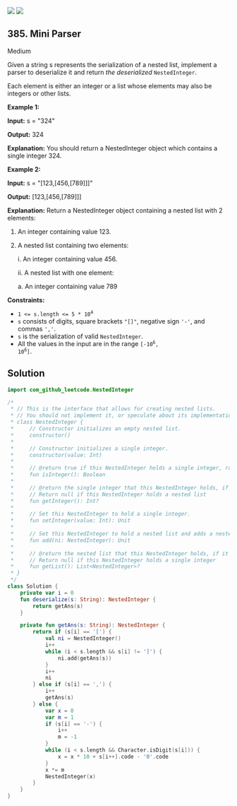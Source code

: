 [![](https://img.shields.io/github/stars/javadev/LeetCode-in-Kotlin?label=Stars&style=flat-square)](https://github.com/javadev/LeetCode-in-Kotlin)
[![](https://img.shields.io/github/forks/javadev/LeetCode-in-Kotlin?label=Fork%20me%20on%20GitHub%20&style=flat-square)](https://github.com/javadev/LeetCode-in-Kotlin/fork)

## 385\. Mini Parser

Medium

Given a string s represents the serialization of a nested list, implement a parser to deserialize it and return _the deserialized_ `NestedInteger`.

Each element is either an integer or a list whose elements may also be integers or other lists.

**Example 1:**

**Input:** s = "324"

**Output:** 324

**Explanation:** You should return a NestedInteger object which contains a single integer 324.

**Example 2:**

**Input:** s = "[123,[456,[789]]]"

**Output:** [123,[456,[789]]]

**Explanation:**
Return a NestedInteger object containing a nested list with 2 elements:
1. An integer containing value 123.
2. A nested list containing two elements:

   i. An integer containing value 456.

   ii. A nested list with one element:

   a. An integer containing value 789

**Constraints:**

*   <code>1 <= s.length <= 5 * 10<sup>4</sup></code>
*   `s` consists of digits, square brackets `"[]"`, negative sign `'-'`, and commas `','`.
*   `s` is the serialization of valid `NestedInteger`.
*   All the values in the input are in the range <code>[-10<sup>6</sup>, 10<sup>6</sup>]</code>.

## Solution

```kotlin
import com_github_leetcode.NestedInteger

/*
 * // This is the interface that allows for creating nested lists.
 * // You should not implement it, or speculate about its implementation
 * class NestedInteger {
 *     // Constructor initializes an empty nested list.
 *     constructor()
 *
 *     // Constructor initializes a single integer.
 *     constructor(value: Int)
 *
 *     // @return true if this NestedInteger holds a single integer, rather than a nested list.
 *     fun isInteger(): Boolean
 *
 *     // @return the single integer that this NestedInteger holds, if it holds a single integer
 *     // Return null if this NestedInteger holds a nested list
 *     fun getInteger(): Int?
 *
 *     // Set this NestedInteger to hold a single integer.
 *     fun setInteger(value: Int): Unit
 *
 *     // Set this NestedInteger to hold a nested list and adds a nested integer to it.
 *     fun add(ni: NestedInteger): Unit
 *
 *     // @return the nested list that this NestedInteger holds, if it holds a nested list
 *     // Return null if this NestedInteger holds a single integer
 *     fun getList(): List<NestedInteger>?
 * }
 */
class Solution {
    private var i = 0
    fun deserialize(s: String): NestedInteger {
        return getAns(s)
    }

    private fun getAns(s: String): NestedInteger {
        return if (s[i] == '[') {
            val ni = NestedInteger()
            i++
            while (i < s.length && s[i] != ']') {
                ni.add(getAns(s))
            }
            i++
            ni
        } else if (s[i] == ',') {
            i++
            getAns(s)
        } else {
            var x = 0
            var m = 1
            if (s[i] == '-') {
                i++
                m = -1
            }
            while (i < s.length && Character.isDigit(s[i])) {
                x = x * 10 + s[i++].code - '0'.code
            }
            x *= m
            NestedInteger(x)
        }
    }
}
```